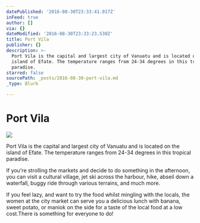 ```yaml
---
datePublished: '2016-08-30T23:33:41.017Z'
inFeed: true
author: []
via: {}
dateModified: '2016-08-30T23:33:23.530Z'
title: Port Vila
publisher: {}
description: >-
  Port Vila is the capital and largest city of Vanuatu and is located on the
  island of Efate. The temperature ranges from 24-34 degrees in this tropical
  paradise.
starred: false
sourcePath: _posts/2016-08-30-port-vila.md
_type: Blurb

---
```

# Port Vila
![](https://the-grid-user-content.s3-us-west-2.amazonaws.com/f9a1d08f-e3bb-4349-b25e-4bc5b9a483ff.jpg)

Port Vila is the capital and largest city of Vanuatu and is located on the island of Efate. The temperature ranges from 24-34 degrees in this tropical paradise.

If you're strolling the markets and decide to do something in the afternoon, you can visit a cultural village, jet ski across the harbour, hike, abseil down a waterfall, buggy ride through various terrains, and much more.

If you feel lazy, and want to try the food whilst mingling with the locals, the women at the city market can serve you a delicious lunch with banana, sweet potato, or maniok on the side for a taste of the local food at a low cost.There is something for everyone to do!